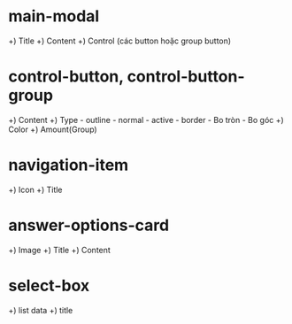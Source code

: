 # main-modal

+) Title
+) Content
+) Control (các button hoặc group button)

# control-button, control-button-group

+) Content
+) Type - outline - normal - active - border - Bo tròn - Bo góc
+) Color
+) Amount(Group)

# navigation-item

+) Icon
+) Title

# answer-options-card

+) Image
+) Title
+) Content

# select-box

+) list data
+) title
